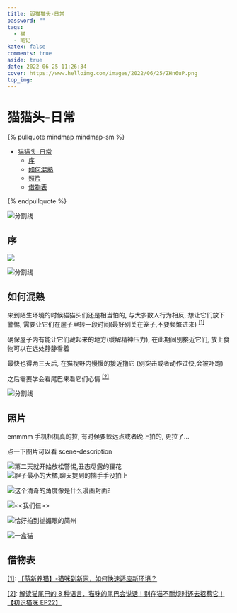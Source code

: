 ```yaml
---
title: 🙀猫猫头-日常
password: ""
tags:
  - 猫
  - 笔记
katex: false
comments: true
aside: true
date: 2022-06-25 11:26:34
cover: https://www.helloimg.com/images/2022/06/25/ZHn6uP.png
top_img:
---
```


# 猫猫头-日常

<!--
 * @?: *********************************************************************
 * @Author: Weidows
 * @LastEditors: Weidows
 * @LastEditTime: 2022-06-29 23:07:37
 * @FilePath: \Blog-private\source\_posts\life\猫.md
 * @Description:
 * @!: *********************************************************************
-->

{% pullquote mindmap mindmap-sm %}

- [猫猫头-日常](#猫猫头-日常)
  - [序](#序)
  - [如何混熟](#如何混熟)
  - [照片](#照片)
  - [借物表](#借物表)

{% endpullquote %}

<a>![分割线](https://fastly.jsdelivr.net/gh/Weidows/Images/img/divider.png)</a>

## 序

![](https://www.helloimg.com/images/2022/06/25/ZHnX9R.png)

<a>![分割线](https://fastly.jsdelivr.net/gh/Weidows/Images/img/divider.png)</a>

## 如何混熟

来到陌生环境的时候猫猫头们还是相当怕的, 与大多数人行为相反, 想让它们放下警惕, 需要让它们在屋子里转一段时间(最好别关在笼子,不要频繁进来) <sup id='cite_ref-1'>[\[1\]](#cite_note-1)</sup>

确保屋子内有能让它们藏起来的地方(缓解精神压力), 在此期间别接近它们, 放上食物可以在远处静静看着

最快也得两三天后, 在猫视野内慢慢的接近撸它 (别突击或者动作过快,会被吓跑)

之后需要学会看尾巴来看它们心情 <sup id='cite_ref-2'>[\[2\]](#cite_note-2)</sup>

<a>![分割线](https://fastly.jsdelivr.net/gh/Weidows/Images/img/divider.png)</a>

## 照片

emmmm 手机相机真的拉, 有时候要躲远点或者晚上拍的, 更拉了...

点一下图片可以看 scene-description

![第二天就开始放松警惕,丑态尽露的狸花](https://www.helloimg.com/images/2022/06/25/ZHn6uP.png)
![胆子最小的大橘,聊天提到的揣手手没拍上](https://www.helloimg.com/images/2022/06/25/ZHnUOn.png)

![这个清奇的角度像是什么漫画封面?](https://www.helloimg.com/images/2022/06/29/ZMq25R.png)

![<<我们仨>>](https://www.helloimg.com/images/2022/06/29/ZMqTmz.png)

![恰好拍到抛媚眼的简州](https://www.helloimg.com/images/2022/06/29/ZMqWdA.png)

![一盒猫](https://www.helloimg.com/images/2022/06/29/ZMqd2m.png)

## 借物表

<a name='cite_note-1' href='#cite_ref-1'>[1]</a>: [【萌新养猫】-猫咪到新家，如何快速适应新环境？](https://www.bilibili.com/video/BV1dE411k7ji?vd_source=bc13275071d678583f4bfdd8d344efda)

<a name='cite_note-2' href='#cite_ref-2'>[2]</a>: [解读猫尾巴的 8 种语言，猫咪的尾巴会说话！别在猫不耐烦时还去招惹它！ 【初识猫咪 EP22】](https://www.bilibili.com/video/BV1QS4y1P7SB?vd_source=bc13275071d678583f4bfdd8d344efda)
